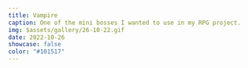 ```yaml
---
title: Vampire
caption: One of the mini bosses I wanted to use in my RPG project.
img: $assets/gallery/26-10-22.gif
date: 2022-10-26
showcase: false
color: "#101517"
---
```

